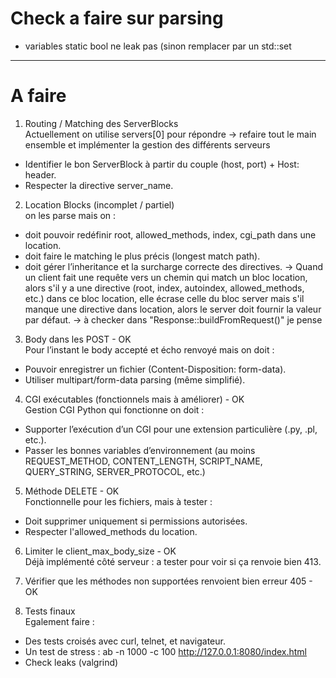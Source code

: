# Check a faire sur parsing
- variables static bool ne leak pas (sinon remplacer par un std::set

---  

# A faire 
1. Routing / Matching des ServerBlocks   
Actuellement on utilise servers[0] pour répondre -> refaire tout le main ensemble et implémenter la gestion des différents serveurs
- Identifier le bon ServerBlock à partir du couple (host, port) + Host: header.
- Respecter la directive server_name.

2. Location Blocks (incomplet / partiel)   
on les parse mais on :
- doit pouvoir redéfinir root, allowed_methods, index, cgi_path dans une location.
- doit faire le matching le plus précis (longest match path).
- doit gérer l’inheritance et la surcharge correcte des directives.
-> Quand un client fait une requête vers un chemin qui match un bloc location, alors s'il y a une directive (root, index, autoindex, allowed_methods, etc.) dans ce bloc location, elle écrase celle du bloc server mais s'il manque une directive dans location, alors le server doit fournir la valeur par défaut.
-> à checker dans "Response::buildFromRequest()" je pense

3. Body dans les POST - OK   
Pour l’instant le body accepté et écho renvoyé
mais on doit :
- Pouvoir enregistrer un fichier (Content-Disposition: form-data).
- Utiliser multipart/form-data parsing (même simplifié).

4. CGI exécutables (fonctionnels mais à améliorer) - OK   
Gestion CGI Python qui fonctionne
on doit :
- Supporter l’exécution d’un CGI pour une extension particulière (.py, .pl, etc.).
- Passer les bonnes variables d’environnement (au moins REQUEST_METHOD, CONTENT_LENGTH, SCRIPT_NAME, QUERY_STRING, SERVER_PROTOCOL, etc.)

5. Méthode DELETE - OK   
Fonctionnelle pour les fichiers, mais à tester :
- Doit supprimer uniquement si permissions autorisées.
- Respecter l'allowed_methods du location.

6. Limiter le client_max_body_size - OK   
Déjà implémenté côté serveur : a tester pour voir si ça renvoie bien 413.

7. Vérifier que les méthodes non supportées renvoient bien erreur 405 - OK   

8. Tests finaux   
Egalement faire :
- Des tests croisés avec curl, telnet, et navigateur.
- Un test de stress : ab -n 1000 -c 100 http://127.0.0.1:8080/index.html
- Check leaks (valgrind)
